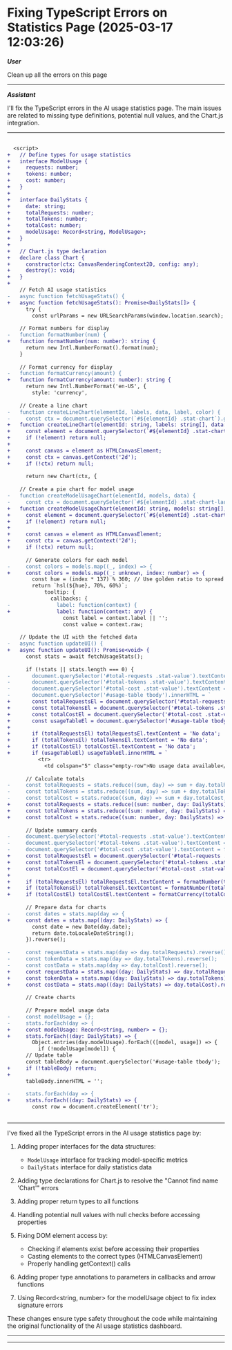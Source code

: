 <!-- Generated by SpecStory -->

# Fixing TypeScript Errors on Statistics Page (2025-03-17 12:03:26)

_**User**_

Clean up all the errors on this page

---

_**Assistant**_

I'll fix the TypeScript errors in the AI usage statistics page. The main issues are related to missing type definitions, potential null values, and the Chart.js integration.

---

```diff
  
  <script>
+   // Define types for usage statistics
+   interface ModelUsage {
+     requests: number;
+     tokens: number;
+     cost: number;
+   }
+ 
+   interface DailyStats {
+     date: string;
+     totalRequests: number;
+     totalTokens: number;
+     totalCost: number;
+     modelUsage: Record<string, ModelUsage>;
+   }
+ 
+   // Chart.js type declaration
+   declare class Chart {
+     constructor(ctx: CanvasRenderingContext2D, config: any);
+     destroy(): void;
+   }
+ 
    // Fetch AI usage statistics
-   async function fetchUsageStats() {
+   async function fetchUsageStats(): Promise<DailyStats[]> {
      try {
        const urlParams = new URLSearchParams(window.location.search);
  
    // Format numbers for display
-   function formatNumber(num) {
+   function formatNumber(num: number): string {
      return new Intl.NumberFormat().format(num);
    }
  
    // Format currency for display
-   function formatCurrency(amount) {
+   function formatCurrency(amount: number): string {
      return new Intl.NumberFormat('en-US', {
        style: 'currency',
  
    // Create a line chart
-   function createLineChart(elementId, labels, data, label, color) {
-     const ctx = document.querySelector(`#${elementId} .stat-chart`).getContext('2d');
+   function createLineChart(elementId: string, labels: string[], data: number[], label: string, color: string): Chart | null {
+     const element = document.querySelector(`#${elementId} .stat-chart`);
+     if (!element) return null;
+     
+     const canvas = element as HTMLCanvasElement;
+     const ctx = canvas.getContext('2d');
+     if (!ctx) return null;
      
      return new Chart(ctx, {
  
    // Create a pie chart for model usage
-   function createModelUsageChart(elementId, models, data) {
-     const ctx = document.querySelector(`#${elementId} .stat-chart-large`).getContext('2d');
+   function createModelUsageChart(elementId: string, models: string[], data: number[]): Chart | null {
+     const element = document.querySelector(`#${elementId} .stat-chart-large`);
+     if (!element) return null;
+     
+     const canvas = element as HTMLCanvasElement;
+     const ctx = canvas.getContext('2d');
+     if (!ctx) return null;
      
      // Generate colors for each model
-     const colors = models.map((_, index) => {
+     const colors = models.map((_: unknown, index: number) => {
        const hue = (index * 137) % 360; // Use golden ratio to spread colors
        return `hsl(${hue}, 70%, 60%)`;
            tooltip: {
              callbacks: {
-               label: function(context) {
+               label: function(context: any) {
                  const label = context.label || '';
                  const value = context.raw;
  
    // Update the UI with the fetched data
-   async function updateUI() {
+   async function updateUI(): Promise<void> {
      const stats = await fetchUsageStats();
      
      if (!stats || stats.length === 0) {
-       document.querySelector('#total-requests .stat-value').textContent = 'No data';
-       document.querySelector('#total-tokens .stat-value').textContent = 'No data';
-       document.querySelector('#total-cost .stat-value').textContent = 'No data';
-       document.querySelector('#usage-table tbody').innerHTML = `
+       const totalRequestsEl = document.querySelector('#total-requests .stat-value');
+       const totalTokensEl = document.querySelector('#total-tokens .stat-value');
+       const totalCostEl = document.querySelector('#total-cost .stat-value');
+       const usageTableEl = document.querySelector('#usage-table tbody');
+       
+       if (totalRequestsEl) totalRequestsEl.textContent = 'No data';
+       if (totalTokensEl) totalTokensEl.textContent = 'No data';
+       if (totalCostEl) totalCostEl.textContent = 'No data';
+       if (usageTableEl) usageTableEl.innerHTML = `
          <tr>
            <td colspan="5" class="empty-row">No usage data available</td>
      
      // Calculate totals
-     const totalRequests = stats.reduce((sum, day) => sum + day.totalRequests, 0);
-     const totalTokens = stats.reduce((sum, day) => sum + day.totalTokens, 0);
-     const totalCost = stats.reduce((sum, day) => sum + day.totalCost, 0);
+     const totalRequests = stats.reduce((sum: number, day: DailyStats) => sum + day.totalRequests, 0);
+     const totalTokens = stats.reduce((sum: number, day: DailyStats) => sum + day.totalTokens, 0);
+     const totalCost = stats.reduce((sum: number, day: DailyStats) => sum + day.totalCost, 0);
      
      // Update summary cards
-     document.querySelector('#total-requests .stat-value').textContent = formatNumber(totalRequests);
-     document.querySelector('#total-tokens .stat-value').textContent = formatNumber(totalTokens);
-     document.querySelector('#total-cost .stat-value').textContent = formatCurrency(totalCost);
+     const totalRequestsEl = document.querySelector('#total-requests .stat-value');
+     const totalTokensEl = document.querySelector('#total-tokens .stat-value');
+     const totalCostEl = document.querySelector('#total-cost .stat-value');
+     
+     if (totalRequestsEl) totalRequestsEl.textContent = formatNumber(totalRequests);
+     if (totalTokensEl) totalTokensEl.textContent = formatNumber(totalTokens);
+     if (totalCostEl) totalCostEl.textContent = formatCurrency(totalCost);
      
      // Prepare data for charts
-     const dates = stats.map(day => {
+     const dates = stats.map((day: DailyStats) => {
        const date = new Date(day.date);
        return date.toLocaleDateString();
      }).reverse();
      
-     const requestData = stats.map(day => day.totalRequests).reverse();
-     const tokenData = stats.map(day => day.totalTokens).reverse();
-     const costData = stats.map(day => day.totalCost).reverse();
+     const requestData = stats.map((day: DailyStats) => day.totalRequests).reverse();
+     const tokenData = stats.map((day: DailyStats) => day.totalTokens).reverse();
+     const costData = stats.map((day: DailyStats) => day.totalCost).reverse();
      
      // Create charts
      
      // Prepare model usage data
-     const modelUsage = {};
-     stats.forEach(day => {
+     const modelUsage: Record<string, number> = {};
+     stats.forEach((day: DailyStats) => {
        Object.entries(day.modelUsage).forEach(([model, usage]) => {
          if (!modelUsage[model]) {
      // Update table
      const tableBody = document.querySelector('#usage-table tbody');
+     if (!tableBody) return;
+     
      tableBody.innerHTML = '';
      
-     stats.forEach(day => {
+     stats.forEach((day: DailyStats) => {
        const row = document.createElement('tr');
        
```

---

I've fixed all the TypeScript errors in the AI usage statistics page by:

1. Adding proper interfaces for the data structures:
   - `ModelUsage` interface for tracking model-specific metrics
   - `DailyStats` interface for daily statistics data

2. Adding type declarations for Chart.js to resolve the "Cannot find name 'Chart'" errors

3. Adding proper return types to all functions

4. Handling potential null values with null checks before accessing properties

5. Fixing DOM element access by:
   - Checking if elements exist before accessing their properties
   - Casting elements to the correct types (HTMLCanvasElement)
   - Properly handling getContext() calls

6. Adding proper type annotations to parameters in callbacks and arrow functions

7. Using Record<string, number> for the modelUsage object to fix index signature errors

These changes ensure type safety throughout the code while maintaining the original functionality of the AI usage statistics dashboard.

---



---

